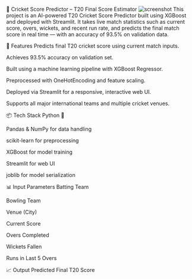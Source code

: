🏏 Cricket Score Predictor – T20 Final Score Estimator
![screenshot](gitimg.png)
This project is an AI-powered T20 Cricket Score Predictor built using XGBoost and deployed with Streamlit.
It takes live match statistics such as current score, overs, wickets, and recent run rate, and predicts the final match score in real time — with an accuracy of 93.5% on validation data.

🚀 Features
Predicts final T20 cricket score using current match inputs.

Achieves 93.5% accuracy on validation set.

Built using a machine learning pipeline with XGBoost Regressor.

Preprocessed with OneHotEncoding and feature scaling.

Deployed via Streamlit for a responsive, interactive web UI.

Supports all major international teams and multiple cricket venues.

📦 Tech Stack
Python 🐍

Pandas & NumPy for data handling

scikit-learn for preprocessing

XGBoost for model training

Streamlit for web UI

joblib for model serialization

📊 Input Parameters
Batting Team

Bowling Team

Venue (City)

Current Score

Overs Completed

Wickets Fallen

Runs in Last 5 Overs

📈 Output
Predicted Final T20 Score
